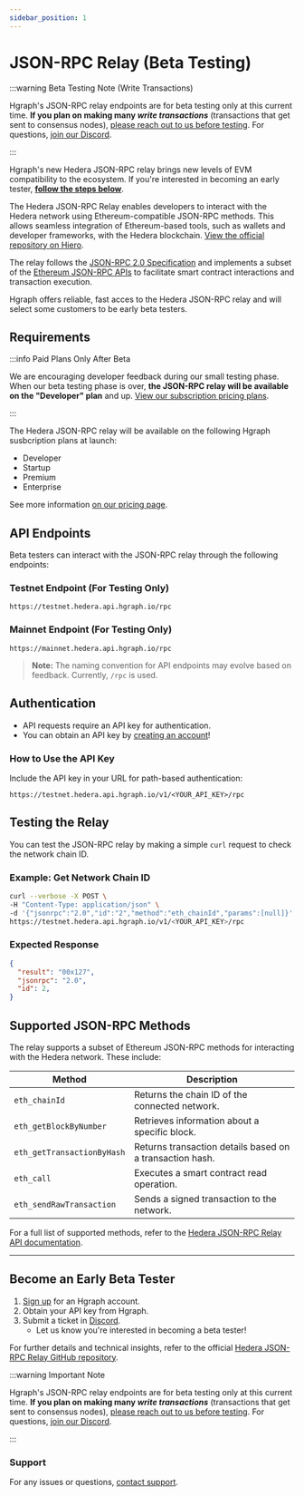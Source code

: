 ```yaml
---
sidebar_position: 1
---
```


# JSON-RPC Relay (Beta Testing)

:::warning Beta Testing Note (Write Transactions)

Hgraph's JSON-RPC relay endpoints are for beta testing only at this current time. **If you plan on making many *write transactions*** (transactions that get sent to consensus nodes), [please reach out to us before testing](/overview/contact). For questions, [join our Discord](https://discord.gg/dwxpRHHVWX).

:::

Hgraph's new Hedera JSON-RPC relay brings new levels of EVM compatibility to the ecosystem. If you're interested in becoming an early tester, **[follow the steps below](#become-an-early-beta-tester)**.

The Hedera JSON-RPC Relay enables developers to interact with the Hedera network using Ethereum-compatible JSON-RPC methods. This allows seamless integration of Ethereum-based tools, such as wallets and developer frameworks, with the Hedera blockchain. [View the official repository on Hiero](https://github.com/hiero-ledger/hiero-json-rpc-relay).

The relay follows the [JSON-RPC 2.0 Specification](https://www.jsonrpc.org/specification) and implements a subset of the [Ethereum JSON-RPC APIs](https://ethereum.github.io/execution-apis/api-documentation/) to facilitate smart contract interactions and transaction execution.

Hgraph offers reliable, fast acces to the Hedera JSON-RPC relay and will select some customers to be early beta testers. 

## Requirements

:::info Paid Plans Only After Beta

We are encouraging developer feedback during our small testing phase. When our beta testing phase is over, **the JSON-RPC relay will be available on the "Developer" plan** and up. [View our subscription pricing plans](https://hgraph.com/hedera).

:::

The Hedera JSON-RPC relay will be available on the following Hgraph susbcription plans at launch:
- Developer
- Startup
- Premium
- Enterprise

See more information [on our pricing page](/overview/pricing).

## API Endpoints
Beta testers can interact with the JSON-RPC relay through the following endpoints:

### Testnet Endpoint (For Testing Only)
```
https://testnet.hedera.api.hgraph.io/rpc
```
### Mainnet Endpoint (For Testing Only)
```
https://mainnet.hedera.api.hgraph.io/rpc
```
> **Note:** The naming convention for API endpoints may evolve based on feedback. Currently, `/rpc` is used.

## Authentication
- API requests require an API key for authentication.
- You can obtain an API key by [creating an account](https://dashboard.hgraph.com)!

### How to Use the API Key
Include the API key in your URL for path-based authentication:

```
https://testnet.hedera.api.hgraph.io/v1/<YOUR_API_KEY>/rpc
```

## Testing the Relay
You can test the JSON-RPC relay by making a simple `curl` request to check the network chain ID.

### Example: Get Network Chain ID

```bash
curl --verbose -X POST \
-H "Content-Type: application/json" \
-d '{"jsonrpc":"2.0","id":"2","method":"eth_chainId","params":[null]}' \
https://testnet.hedera.api.hgraph.io/v1/<YOUR_API_KEY>/rpc
```

### Expected Response
```json
{
  "result": "00x127",
  "jsonrpc": "2.0",
  "id": 2,
}
```

## Supported JSON-RPC Methods
The relay supports a subset of Ethereum JSON-RPC methods for interacting with the Hedera network. These include:

| Method             | Description |
|--------------------|------------|
| `eth_chainId`      | Returns the chain ID of the connected network. |
| `eth_getBlockByNumber` | Retrieves information about a specific block. |
| `eth_getTransactionByHash` | Returns transaction details based on a transaction hash. |
| `eth_call` | Executes a smart contract read operation. |
| `eth_sendRawTransaction` | Sends a signed transaction to the network. |

For a full list of supported methods, refer to the [Hedera JSON-RPC Relay API documentation](https://github.com/hiero-ledger/hiero-json-rpc-relay/blob/main/docs/rpc-api.md).

---

## Become an Early Beta Tester
1. [Sign up](https://hgraph.com/hedera) for an Hgraph account.
2. Obtain your API key from Hgraph.
3. Submit a ticket in [Discord](https://discord.gg/dwxpRHHVWX).
   - Let us know you're interested in becoming a beta tester!

For further details and technical insights, refer to the official [Hedera JSON-RPC Relay GitHub repository](https://github.com/hiero-ledger/hiero-json-rpc-relay).

:::warning Important Note

Hgraph's JSON-RPC relay endpoints are for beta testing only at this current time. **If you plan on making many *write transactions*** (transactions that get sent to consensus nodes), [please reach out to us before testing](/overview/contact). For questions, [join our Discord](https://discord.gg/dwxpRHHVWX).

:::

### Support
For any issues or questions, [contact support](/support).